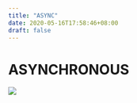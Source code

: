 ```yaml
---
title: "ASYNC"
date: 2020-05-16T17:58:46+08:00
draft: false
---
```


# ASYNCHRONOUS
![](http://cdn.nemoworks.info/ycao.cc/images/ASYNC.jpg)